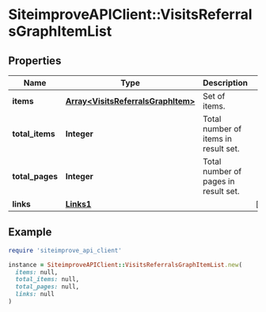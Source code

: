 # SiteimproveAPIClient::VisitsReferralsGraphItemList

## Properties

| Name | Type | Description | Notes |
| ---- | ---- | ----------- | ----- |
| **items** | [**Array&lt;VisitsReferralsGraphItem&gt;**](VisitsReferralsGraphItem.md) | Set of items. |  |
| **total_items** | **Integer** | Total number of items in result set. |  |
| **total_pages** | **Integer** | Total number of pages in result set. |  |
| **links** | [**Links1**](Links1.md) |  | [optional] |

## Example

```ruby
require 'siteimprove_api_client'

instance = SiteimproveAPIClient::VisitsReferralsGraphItemList.new(
  items: null,
  total_items: null,
  total_pages: null,
  links: null
)
```

